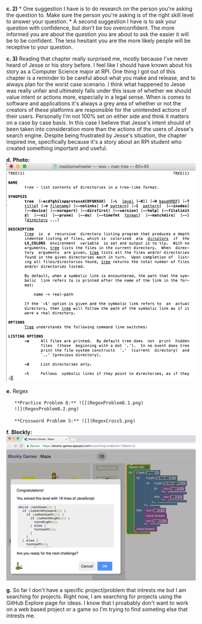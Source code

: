 **c. 2)** 
      * One suggestion I have is to do research on the person you're asking the question to. Make sure the person 
        you're asking is of the right skill level to answer your question.
      * A second suggestion I have is to ask your question with confidence, but don't be too overconfident. The more 
        informed you are about the question you are about to ask the easier it will be to be confident. The less 
        hesitant you are the more likely people will be receptive to your question.

**c. 3)** Reading that chapter really surprised me, mostly because I've never heard of Jesse or his story before.
          I feel like I should have known about his story as a Computer Science major at RPI. One thing I got out 
          of this chapter is a reminder to be careful about what you make and release, and to always plan for the worst
          case scenario. I think what happened to Jesse was really unfair and ultimately falls under this issue
          of whether we should value intent or actions more, especially in a legal sense. When is comes to software
          and applications it's always a grey area of whether or not the creators of these platforms are responsible 
          for the unintended actions of their users. Personally I'm not 100% set on either side and think it matters 
          on a case by case basis. In this case I believe that Jesse's intent should of been taken into consideration 
          more than the actions of the users of Jesse's search engine. Despite being frustrated by Jesse's situation, 
          the chapter inspired me, specifically because it's a story about an RPI student who created something important
          and useful.

**d.**
       **Photo:** ![](Lab1ManTree.png)


**e.** Regex
       
       **Practice Problem 8:** ![](RegexProblem8.1.png)
       ![](RegexProblem8.2.png)
       
       **Crossword Problem 5:** ![](RegexCross5.png)

**f.**
       **Blockly:** ![](Blockly.png)
     

**g.** So far I don't have a specific project/problem that intrests me but I am searching for projects. Right now, I 
       am searching for projects using the GitHub Explore page for ideas. I know that I proabably don't want to work 
       on a web based project or a game so I'm trying to find someting else that intrests me.
